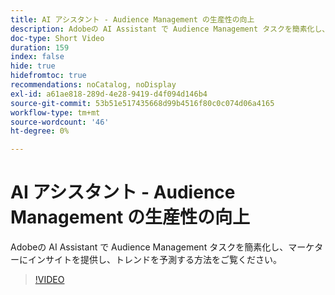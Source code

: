 ```yaml
---
title: AI アシスタント - Audience Management の生産性の向上
description: Adobeの AI Assistant で Audience Management タスクを簡素化し、マーケターにインサイトを提供し、トレンドを予測する方法をご覧ください。
doc-type: Short Video
duration: 159
index: false
hide: true
hidefromtoc: true
recommendations: noCatalog, noDisplay
exl-id: a61ae818-289d-4e28-9419-d4f094d146b4
source-git-commit: 53b51e517435668d99b4516f80c0c074d06a4165
workflow-type: tm+mt
source-wordcount: '46'
ht-degree: 0%

---
```


# AI アシスタント - Audience Management の生産性の向上

Adobeの AI Assistant で Audience Management タスクを簡素化し、マーケターにインサイトを提供し、トレンドを予測する方法をご覧ください。

<!-- 82_OS512_3442427_158_ai-assistant-boosting-productivity-in-audience-management -->
>[!VIDEO](https://video.tv.adobe.com/v/3458182/?learn=on&enablevpops=true)
